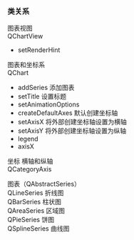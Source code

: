 ### 类关系

图表视图  
QChartView
 - setRenderHint

图表和坐标系  
QChart
 - addSeries                添加图表
 - setTitle                 设置标题
 - setAnimationOptions
 - createDefaultAxes        默认创建坐标轴
 - setAxisX                 将外部创建坐标轴设置为横轴
 - setAxisY                 将外部创建坐标轴设置为纵轴
 - legend
 - axisX

坐标 横轴和纵轴  
QCategoryAxis

图表（QAbstractSeries）  
QLineSeries    折线图  
QBarSeries     柱状图  
QAreaSeries    区域图  
QPieSeries     饼图  
QSplineSeries  曲线图  
